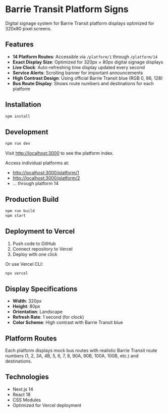 # Barrie Transit Platform Signs

Digital signage system for Barrie Transit platform displays optimized for 320x80 pixel screens.

## Features

- **14 Platform Routes**: Accessible via `/platform/1` through `/platform/14`
- **Exact Display Size**: Optimized for 320px × 80px digital signage displays
- **Live Clock**: Auto-refreshing time display updated every second
- **Service Alerts**: Scrolling banner for important announcements
- **High Contrast Design**: Using official Barrie Transit blue (RGB 0, 86, 128)
- **Bus Route Display**: Shows route numbers and destinations for each platform

## Installation

```bash
npm install
```

## Development

```bash
npm run dev
```

Visit [http://localhost:3000](http://localhost:3000) to see the platform index.

Access individual platforms at:
- [http://localhost:3000/platform/1](http://localhost:3000/platform/1)
- [http://localhost:3000/platform/2](http://localhost:3000/platform/2)
- ... through platform 14

## Production Build

```bash
npm run build
npm start
```

## Deployment to Vercel

1. Push code to GitHub
2. Connect repository to Vercel
3. Deploy with one click

Or use Vercel CLI:
```bash
npx vercel
```

## Display Specifications

- **Width**: 320px
- **Height**: 80px
- **Orientation**: Landscape
- **Refresh Rate**: 1 second (for clock)
- **Color Scheme**: High contrast with Barrie Transit blue

## Platform Routes

Each platform displays mock bus routes with realistic Barrie Transit route numbers (1, 2, 3A, 4B, 5, 6, 7, 8, 90A, 90B, 100A, 100B, etc.) and destinations.

## Technologies

- Next.js 14
- React 18
- CSS Modules
- Optimized for Vercel deployment